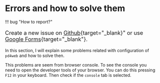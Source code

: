# Errors and how to solve them

!!! bug "How to report?"
    <p style="font-size: 18px">Create a new issue on [Github](https://github.com/charlesneimog/pd4web/issues){target="_blank}" or use [Google Forms](https://forms.gle/qS7YX4QzrUKNXGkU7){target="_blank"}.</p>

In this section, I will explain some problems related with configuration of `pd4web` and how to solve then.

This problems are seem from browser console. To see the console you need to open the developer tools of your browser. You can do this pressing `F12` in your keyboard. Then check if the `console` tab is selected.